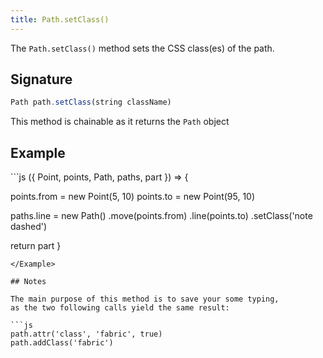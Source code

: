 ```yaml
---
title: Path.setClass()
---
```


The `Path.setClass()` method sets the CSS class(es) of the path.

## Signature

```js
Path path.setClass(string className)
```

<Tip compact>This method is chainable as it returns the `Path` object</Tip>

## Example

<Example caption="Example of the Path.setClass() method">
```js
({ Point, points, Path, paths, part }) => {

  points.from = new Point(5, 10)
  points.to = new Point(95, 10)

  paths.line = new Path()
    .move(points.from)
    .line(points.to)
    .setClass('note dashed')

  return part
}
```
</Example>

## Notes

The main purpose of this method is to save your some typing,
as the two following calls yield the same result:

```js
path.attr('class', 'fabric', true)
path.addClass('fabric')
```
